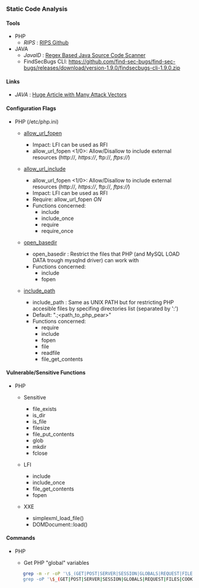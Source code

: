 ### Static Code Analysis

#### Tools

  - PHP
    - *RIPS* : [RIPS Github](https://github.com/robocoder/rips-scanner)
  - JAVA
    - *JavaID* : [Regex Based Java Source Code Scanner](https://github.com/Cryin/JavaID)
    - FindSecBugs CLI: https://github.com/find-sec-bugs/find-sec-bugs/releases/download/version-1.9.0/findsecbugs-cli-1.9.0.zip

#### Links
  - *JAVA* : [Huge Article with Many Attack Vectors](https://find-sec-bugs.github.io/bugs.htm)

#### Configuration Flags

  - PHP (/etc/php.ini)
    - [allow_url_fopen](https://www.php.net/manual/en/filesystem.configuration.php#ini.allow-url-fopen)
      -	Impact:	LFI can be used as RFI
      - allow_url_fopen <1/0>: Allow/Disallow to include external resources (http://*, https://*, ftp://*, ftps://*)
   
    - [allow_url_include]()
      - allow_url_fopen <1/0>: Allow/Disallow to include external resources (http://*, https://*, ftp://*, ftps://*)
      - Impact: LFI can be used as RFI
      - Require: allow_url_fopen *ON*
      - Functions concerned:
        - include
        - include_once
        - require
        - require_once

    - [open_basedir](https://www.php.net/manual/fr/ini.core.php#ini.open-basedir)
      - open_basedir <string>: Restrict the files that PHP (and MySQL LOAD DATA trough mysqlnd driver) can work with
      - Functions concerned:
        - include
        - fopen

    - [include_path](https://www.php.net/manual/fr/ini.core.php#ini.include-path)
      - include_path <paths>: Same as UNIX PATH but for restricting PHP accesible files by specifing directories list (separated by ':')
      - Default: ".;<path_to_php_pear>"
      - Functions concerned:
        - require
        - include
        - fopen
        - file
        - readfile
        - file_get_contents


#### Vulnerable/Sensitive Functions

  - PHP
    - Sensitive
      - file_exists
      - is_dir
      - is_file
      - filesize
      - file_put_contents
      - glob
      - mkdir
      - fclose

    - LFI
      - include
      - include_once
      - file_get_contents
      - fopen

    - XXE
      - simplexml_load_file()
      - DOMDocument::load()


#### Commands

   - PHP
     - Get PHP "global" variables

     ```bash
        grep -m -r -oP '\$_(GET|POST|SERVER|SESSION|GLOBALS|REQUEST|FILES|COOKIE) <directory>
        grep -oP '\$_(GET|POST|SERVER|SESSION|GLOBALS|REQUEST|FILES|COOKIE) <file>
     ```


